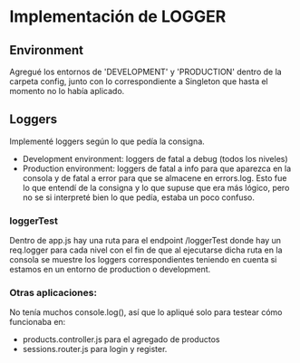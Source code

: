 # Implementación de LOGGER

## Environment
Agregué los entornos de 'DEVELOPMENT' y 'PRODUCTION' dentro de la carpeta config, junto con lo correspondiente a Singleton que hasta el momento no lo había aplicado.

## Loggers
Implementé loggers según lo que pedía la consigna. 
- Development environment: loggers de fatal a debug (todos los niveles)
- Production environment: loggers de fatal a info para que aparezca en la consola y de fatal a error para que se almacene en errors.log.
Esto fue lo que entendí de la consigna y lo que supuse que era más lógico, pero no se si interpreté bien lo que pedía, estaba un poco confuso. 

### loggerTest
Dentro de app.js hay una ruta para el endpoint /loggerTest donde hay un req.logger para cada nivel con el fin de que al ejecutarse dicha ruta en la consola se muestre los loggers correspondientes teniendo en cuenta si estamos en un entorno de production o development.

### Otras aplicaciones:
No tenía muchos console.log(), así que lo apliqué solo para testear cómo funcionaba en:
- products.controller.js para el agregado de productos
- sessions.router.js para login y register.
